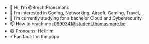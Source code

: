 - 👋 Hi, I’m @BrechtProesmans
- 👀 I’m interested in Coding, Networking, Airsoft, Gaming, Travel,...
- 🌱 I’m currently studying for a bachelor Cloud and Cybersecurity 
- 📫 How to reach me r0990341@student.thomasmore.be
- 😄 Pronouns: He/Him
- ⚡ Fun fact: I'm the popo

<!---
BrechtProesmans/BrechtProesmans is a ✨ special ✨ repository because its `README.md` (this file) appears on your GitHub profile.
You can click the Preview link to take a look at your changes.
--->
